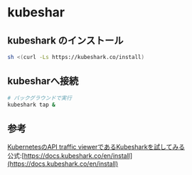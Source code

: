 # kubeshar
## kubeshark のインストール

```bash
sh <(curl -Ls https://kubeshark.co/install)
```

## kubesharへ接続

```bash
# バックグラウンドで実行
kubeshark tap &
```

## 参考
[KubernetesのAPI traffic viewerであるKubesharkを試してみる](https://zenn.dev/johnn26/articles/kubeshark-tutorial)  
公式:[https://docs.kubeshark.co/en/install](https://docs.kubeshark.co/en/install)
